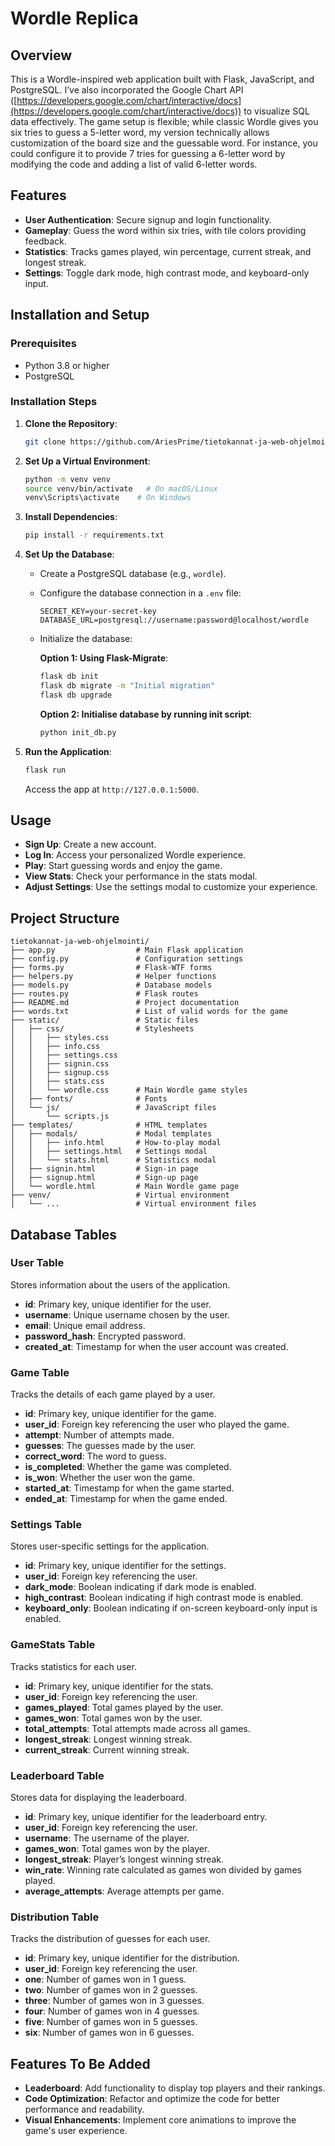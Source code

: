# Wordle Replica

## Overview

This is a Wordle-inspired web application built with Flask, JavaScript, and PostgreSQL. I’ve also incorporated the Google Chart API ([https://developers.google.com/chart/interactive/docs](https://developers.google.com/chart/interactive/docs)) to visualize SQL data effectively. The game setup is flexible; while classic Wordle gives you six tries to guess a 5-letter word, my version technically allows customization of the board size and the guessable word. For instance, you could configure it to provide 7 tries for guessing a 6-letter word by modifying the code and adding a list of valid 6-letter words.

## Features

- **User Authentication**: Secure signup and login functionality.
- **Gameplay**: Guess the word within six tries, with tile colors providing feedback.
- **Statistics**: Tracks games played, win percentage, current streak, and longest streak.
- **Settings**: Toggle dark mode, high contrast mode, and keyboard-only input.

## Installation and Setup

### Prerequisites

- Python 3.8 or higher
- PostgreSQL

### Installation Steps

1. **Clone the Repository**:

   ```bash
   git clone https://github.com/AriesPrime/tietokannat-ja-web-ohjelmointi
   ```

2. **Set Up a Virtual Environment**:

   ```bash
   python -m venv venv
   source venv/bin/activate   # On macOS/Linux
   venv\Scripts\activate    # On Windows
   ```

3. **Install Dependencies**:

   ```bash
   pip install -r requirements.txt
   ```

4. **Set Up the Database**:

   - Create a PostgreSQL database (e.g., `wordle`).
   - Configure the database connection in a `.env` file:
     ```env
     SECRET_KEY=your-secret-key
     DATABASE_URL=postgresql://username:password@localhost/wordle
     ```
   - Initialize the database:

     **Option 1: Using Flask-Migrate**:
     ```bash
     flask db init
     flask db migrate -m "Initial migration"
     flask db upgrade
     ```
     **Option 2: Initialise database by running init script**:
     ```bash
     python init_db.py
     ```

5. **Run the Application**:

   ```bash
   flask run
   ```

   Access the app at `http://127.0.0.1:5000`.

## Usage

- **Sign Up**: Create a new account.
- **Log In**: Access your personalized Wordle experience.
- **Play**: Start guessing words and enjoy the game.
- **View Stats**: Check your performance in the stats modal.
- **Adjust Settings**: Use the settings modal to customize your experience.

## Project Structure

```
tietokannat-ja-web-ohjelmointi/
├── app.py                  # Main Flask application
├── config.py               # Configuration settings
├── forms.py                # Flask-WTF forms
├── helpers.py              # Helper functions
├── models.py               # Database models
├── routes.py               # Flask routes
├── README.md               # Project documentation
├── words.txt               # List of valid words for the game
├── static/                 # Static files
│   ├── css/                # Stylesheets
│   │   ├── styles.css
│   │   ├── info.css
│   │   ├── settings.css
│   │   ├── signin.css
│   │   ├── signup.css
│   │   ├── stats.css
│   │   └── wordle.css      # Main Wordle game styles
│   ├── fonts/              # Fonts
│   └── js/                 # JavaScript files
│       └── scripts.js
├── templates/              # HTML templates
│   ├── modals/             # Modal templates
│   │   ├── info.html       # How-to-play modal
│   │   ├── settings.html   # Settings modal
│   │   └── stats.html      # Statistics modal
│   ├── signin.html         # Sign-in page
│   ├── signup.html         # Sign-up page
│   └── wordle.html         # Main Wordle game page
├── venv/                   # Virtual environment
│   └── ...                 # Virtual environment files
```

## Database Tables

### User Table

Stores information about the users of the application.

- **id**: Primary key, unique identifier for the user.
- **username**: Unique username chosen by the user.
- **email**: Unique email address.
- **password\_hash**: Encrypted password.
- **created\_at**: Timestamp for when the user account was created.

### Game Table

Tracks the details of each game played by a user.

- **id**: Primary key, unique identifier for the game.
- **user\_id**: Foreign key referencing the user who played the game.
- **attempt**: Number of attempts made.
- **guesses**: The guesses made by the user.
- **correct\_word**: The word to guess.
- **is\_completed**: Whether the game was completed.
- **is\_won**: Whether the user won the game.
- **started\_at**: Timestamp for when the game started.
- **ended\_at**: Timestamp for when the game ended.

### Settings Table

Stores user-specific settings for the application.

- **id**: Primary key, unique identifier for the settings.
- **user\_id**: Foreign key referencing the user.
- **dark\_mode**: Boolean indicating if dark mode is enabled.
- **high\_contrast**: Boolean indicating if high contrast mode is enabled.
- **keyboard\_only**: Boolean indicating if on-screen keyboard-only input is enabled.

### GameStats Table

Tracks statistics for each user.

- **id**: Primary key, unique identifier for the stats.
- **user\_id**: Foreign key referencing the user.
- **games\_played**: Total games played by the user.
- **games\_won**: Total games won by the user.
- **total\_attempts**: Total attempts made across all games.
- **longest\_streak**: Longest winning streak.
- **current\_streak**: Current winning streak.

### Leaderboard Table

Stores data for displaying the leaderboard.

- **id**: Primary key, unique identifier for the leaderboard entry.
- **user\_id**: Foreign key referencing the user.
- **username**: The username of the player.
- **games\_won**: Total games won by the player.
- **longest\_streak**: Player’s longest winning streak.
- **win\_rate**: Winning rate calculated as games won divided by games played.
- **average\_attempts**: Average attempts per game.

### Distribution Table

Tracks the distribution of guesses for each user.

- **id**: Primary key, unique identifier for the distribution.
- **user\_id**: Foreign key referencing the user.
- **one**: Number of games won in 1 guess.
- **two**: Number of games won in 2 guesses.
- **three**: Number of games won in 3 guesses.
- **four**: Number of games won in 4 guesses.
- **five**: Number of games won in 5 guesses.
- **six**: Number of games won in 6 guesses.

## Features To Be Added

- **Leaderboard**: Add functionality to display top players and their rankings.
- **Code Optimization**: Refactor and optimize the code for better performance and readability.
- **Visual Enhancements**: Implement core animations to improve the game's user experience.

